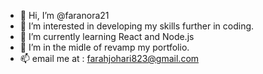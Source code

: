 - 👋 Hi, I’m @faranora21
- 👀 I’m interested in developing my skills further in coding.
- 🌱 I’m currently learning React and Node.js
- 💞️ I’m in the midle of revamp my portfolio.
- 📫 email me at : farahjohari823@gmail.com

<!---
faranora21/faranora21 is a ✨ special ✨ repository because its `README.md` (this file) appears on your GitHub profile.
You can click the Preview link to take a look at your changes.
--->
